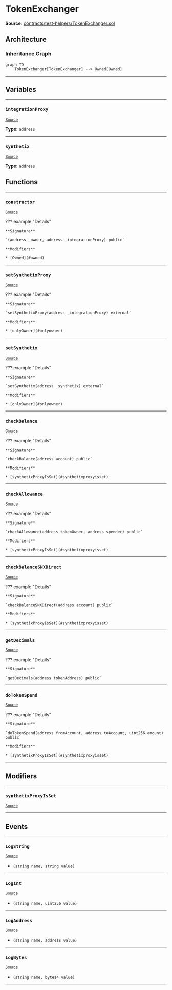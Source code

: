 # TokenExchanger

**Source:** [contracts/test-helpers/TokenExchanger.sol](https://github.com/Synthetixio/synthetix/tree/develop/contracts/test-helpers/TokenExchanger.sol)

## Architecture

### Inheritance Graph

```mermaid
graph TD
    TokenExchanger[TokenExchanger] --> Owned[Owned]
```

---

## Variables

---

### `integrationProxy`
<sub>[Source](https://github.com/Synthetixio/synthetix/tree/develop/contracts/test-helpers/TokenExchanger.sol#L13)</sub>

**Type:** `address`

---

### `synthetix`
<sub>[Source](https://github.com/Synthetixio/synthetix/tree/develop/contracts/test-helpers/TokenExchanger.sol#L14)</sub>

**Type:** `address`

## Functions

---

### `constructor`
<sub>[Source](https://github.com/Synthetixio/synthetix/tree/develop/contracts/test-helpers/TokenExchanger.sol#L16)</sub>

??? example "Details"

    **Signature**

    `(address _owner, address _integrationProxy) public`

    **Modifiers**

    * [Owned](#owned)

---

### `setSynthetixProxy`
<sub>[Source](https://github.com/Synthetixio/synthetix/tree/develop/contracts/test-helpers/TokenExchanger.sol#L20)</sub>

??? example "Details"

    **Signature**

    `setSynthetixProxy(address _integrationProxy) external`

    **Modifiers**

    * [onlyOwner](#onlyowner)

---

### `setSynthetix`
<sub>[Source](https://github.com/Synthetixio/synthetix/tree/develop/contracts/test-helpers/TokenExchanger.sol#L24)</sub>

??? example "Details"

    **Signature**

    `setSynthetix(address _synthetix) external`

    **Modifiers**

    * [onlyOwner](#onlyowner)

---

### `checkBalance`
<sub>[Source](https://github.com/Synthetixio/synthetix/tree/develop/contracts/test-helpers/TokenExchanger.sol#L28)</sub>

??? example "Details"

    **Signature**

    `checkBalance(address account) public`

    **Modifiers**

    * [synthetixProxyIsSet](#synthetixproxyisset)

---

### `checkAllowance`
<sub>[Source](https://github.com/Synthetixio/synthetix/tree/develop/contracts/test-helpers/TokenExchanger.sol#L32)</sub>

??? example "Details"

    **Signature**

    `checkAllowance(address tokenOwner, address spender) public`

    **Modifiers**

    * [synthetixProxyIsSet](#synthetixproxyisset)

---

### `checkBalanceSNXDirect`
<sub>[Source](https://github.com/Synthetixio/synthetix/tree/develop/contracts/test-helpers/TokenExchanger.sol#L36)</sub>

??? example "Details"

    **Signature**

    `checkBalanceSNXDirect(address account) public`

    **Modifiers**

    * [synthetixProxyIsSet](#synthetixproxyisset)

---

### `getDecimals`
<sub>[Source](https://github.com/Synthetixio/synthetix/tree/develop/contracts/test-helpers/TokenExchanger.sol#L40)</sub>

??? example "Details"

    **Signature**

    `getDecimals(address tokenAddress) public`

---

### `doTokenSpend`
<sub>[Source](https://github.com/Synthetixio/synthetix/tree/develop/contracts/test-helpers/TokenExchanger.sol#L44)</sub>

??? example "Details"

    **Signature**

    `doTokenSpend(address fromAccount, address toAccount, uint256 amount) public`

    **Modifiers**

    * [synthetixProxyIsSet](#synthetixproxyisset)

---

## Modifiers

---

### `synthetixProxyIsSet`
<sub>[Source](https://github.com/Synthetixio/synthetix/tree/develop/contracts/test-helpers/TokenExchanger.sol#L62)</sub>

---

## Events

---

### `LogString`
<sub>[Source](https://github.com/Synthetixio/synthetix/tree/develop/contracts/test-helpers/TokenExchanger.sol#L67)</sub>

- `(string name, string value)`

---

### `LogInt`
<sub>[Source](https://github.com/Synthetixio/synthetix/tree/develop/contracts/test-helpers/TokenExchanger.sol#L68)</sub>

- `(string name, uint256 value)`

---

### `LogAddress`
<sub>[Source](https://github.com/Synthetixio/synthetix/tree/develop/contracts/test-helpers/TokenExchanger.sol#L69)</sub>

- `(string name, address value)`

---

### `LogBytes`
<sub>[Source](https://github.com/Synthetixio/synthetix/tree/develop/contracts/test-helpers/TokenExchanger.sol#L70)</sub>

- `(string name, bytes4 value)`

---

